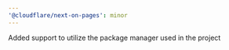 ```yaml
---
'@cloudflare/next-on-pages': minor
---
```


Added support to utilize the package manager used in the project
